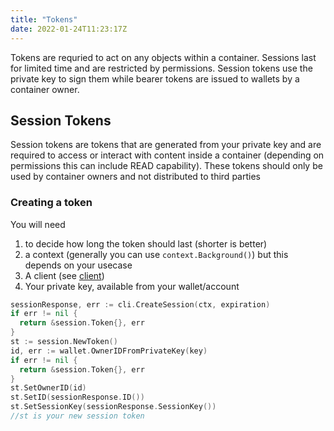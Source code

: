 ```yaml
---
title: "Tokens"
date: 2022-01-24T11:23:17Z
---
```


Tokens are requried to act on any objects within a container. Sessions last for limited time and are restricted by permissions. Session tokens use the private key to sign them while bearer tokens are issued to wallets by a container owner.

## Session Tokens

Session tokens are tokens that are generated from your private key and are required to access or interact with content inside a container (depending on permissions this can include READ capability). These tokens should only be used by container owners and not distributed to third parties

### Creating a token

You will need

1. to decide how long the token should last (shorter is better)
2. a context (generally you can use `context.Background()`) but this depends on your usecase
3. A client (see [client](/examples/client))
4. Your private key, available from your wallet/account

```go
sessionResponse, err := cli.CreateSession(ctx, expiration)
if err != nil {
  return &session.Token{}, err
}
st := session.NewToken()
id, err := wallet.OwnerIDFromPrivateKey(key)
if err != nil {
  return &session.Token{}, err
}
st.SetOwnerID(id)
st.SetID(sessionResponse.ID())
st.SetSessionKey(sessionResponse.SessionKey())
//st is your new session token

```
